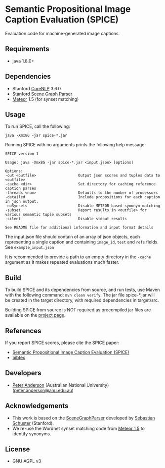 Semantic Propositional Image Caption Evaluation (SPICE)
===================

Evaluation code for machine-generated image captions.

## Requirements ##
- java 1.8.0+

## Dependencies ##
- Stanford [CoreNLP](http://stanfordnlp.github.io/CoreNLP/) 3.6.0
- Stanford [Scene Graph Parser](http://nlp.stanford.edu/software/scenegraph-parser.shtml)
- [Meteor](http://www.cs.cmu.edu/~alavie/METEOR/) 1.5 (for synset matching)

## Usage ##

To run SPICE, call the following:

    java -Xmx8G -jar spice-*.jar

Running SPICE with no arguments prints the following help message:

    SPICE version 1
    
    Usage: java -Xmx8G -jar spice-*.jar <input.json> [options]
    
    Options:
    -out <outfile>                   Output json scores and tuples data to <outfile>
    -cache <dir>                     Set directory for caching reference caption parses
    -threads <num>                   Defaults to the number of processors
    -detailed                        Include propositions for each caption in json output.
    -noSynsets                       Disable METEOR-based synonym matching
    -subset                          Report results in <outfile> for various semantic tuple subsets
    -silent                          Disable stdout results
    
    See README file for additional information and input format details

The input.json file should contain of an array of json objects, each representing a single caption and containing `image_id`, `test` and `refs` fields. See `example_input.json`

It is recommended to provide a path to an empty directory in the `-cache` argument as it makes repeated evaluations much faster.

## Build ##
To build SPICE and its dependencies from source, and run tests, use Maven with the following command: `mvn clean verify`. The jar file spice-*.jar will be created in the target directory, with required dependencies in target/src.

Building SPICE from source is NOT required as precompiled jar files are available on the [project page](http://panderson.me/spice).

## References ##
If you report SPICE scores, please cite the SPICE paper:
- [Semantic Propositional Image Caption Evaluation (SPICE)](http://panderson.me/images/SPICE.pdf) 
- [bibtex](http://panderson.me/images/SPICE.bib)

## Developers ##
- [Peter Anderson](http://panderson.me) (Australian National University) (peter.anderson@anu.edu.au)

## Acknowledgements ##
- This work is based on the [SceneGraphParser](http://nlp.stanford.edu/software/scenegraph-parser.shtml) developed by [Sebastian Schuster](http://sebschu.com/) (Stanford).
- We re-use the Wordnet synset matching code from [Meteor 1.5](http://www.cs.cmu.edu/~alavie/METEOR/) to identify synonyms.

## License ##
- GNU AGPL v3
